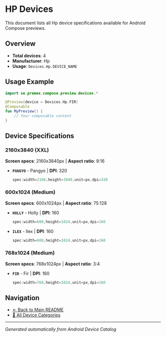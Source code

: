 # HP Devices

This document lists all Hp device specifications available for Android Compose previews.

## Overview

- **Total devices**: 4
- **Manufacturer**: Hp
- **Usage**: `Devices.Hp.DEVICE_NAME`

## Usage Example

```kotlin
import se.premex.compose.preview.devices.*

@Preview(device = Devices.Hp.FIR)
@Composable
fun MyPreview() {
    // Your composable content
}
```

## Device Specifications

### 2160x3840 (XXL)

**Screen specs**: 2160x3840px | **Aspect ratio**: 9:16

- **`PANGYO`** - Pangyo | **DPI**: 320
  ```kotlin
  spec:width=2160,height=3840,unit=px,dpi=320
  ```

### 600x1024 (Medium)

**Screen specs**: 600x1024px | **Aspect ratio**: 75:128

- **`HOLLY`** - Holly | **DPI**: 160
  ```kotlin
  spec:width=600,height=1024,unit=px,dpi=160
  ```

- **`ILEX`** - Ilex | **DPI**: 160
  ```kotlin
  spec:width=600,height=1024,unit=px,dpi=160
  ```

### 768x1024 (Medium)

**Screen specs**: 768x1024px | **Aspect ratio**: 3:4

- **`FIR`** - Fir | **DPI**: 160
  ```kotlin
  spec:width=768,height=1024,unit=px,dpi=160
  ```

## Navigation

- [← Back to Main README](../../README.md)
- [📱 All Device Categories](../README.md)

---
*Generated automatically from Android Device Catalog*
